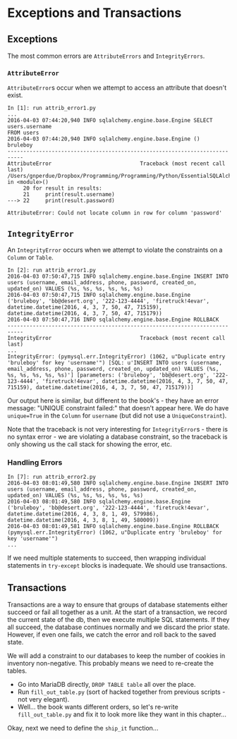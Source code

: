 # Exceptions and Transactions

## Exceptions

The most common errors are `AttributeErrors` and `IntegrityErrors`.

### `AttributeError`

`AttributeError`s occur when we attempt to access an attribute that doesn't
exist.

    In [1]: run attrib_error1.py
    ...
    2016-04-03 07:44:20,940 INFO sqlalchemy.engine.base.Engine SELECT users.username
    FROM users
    2016-04-03 07:44:20,940 INFO sqlalchemy.engine.base.Engine ()
    bruleboy
    ---------------------------------------------------------------------------
    AttributeError                            Traceback (most recent call last)
    /Users/gnperdue/Dropbox/Programming/Programming/Python/EssentialSQLAlchemy/esqlalchCha03/attrib_error1.py in <module>()
         20 for result in results:
         21     print(result.username)
    ---> 22     print(result.password)
    
    AttributeError: Could not locate column in row for column 'password'

## `IntegrityError`

An `IntegrityError` occurs when we attempt to violate the constraints on a
`Column` or `Table`.

    In [2]: run attrib_error1.py
    2016-04-03 07:50:47,715 INFO sqlalchemy.engine.base.Engine INSERT INTO users (username, email_address, phone, password, created_on, updated_on) VALUES (%s, %s, %s, %s, %s, %s)
    2016-04-03 07:50:47,715 INFO sqlalchemy.engine.base.Engine ('bruleboy', 'bb@desert.org', '222-123-4444', 'firetruck!4evar', datetime.datetime(2016, 4, 3, 7, 50, 47, 715159), datetime.datetime(2016, 4, 3, 7, 50, 47, 715179))
    2016-04-03 07:50:47,716 INFO sqlalchemy.engine.base.Engine ROLLBACK
    ---------------------------------------------------------------------------
    IntegrityError                            Traceback (most recent call last)
    ...
    IntegrityError: (pymysql.err.IntegrityError) (1062, u"Duplicate entry 'bruleboy' for key 'username'") [SQL: u'INSERT INTO users (username, email_address, phone, password, created_on, updated_on) VALUES (%s, %s, %s, %s, %s, %s)'] [parameters: ('bruleboy', 'bb@desert.org', '222-123-4444', 'firetruck!4evar', datetime.datetime(2016, 4, 3, 7, 50, 47, 715159), datetime.datetime(2016, 4, 3, 7, 50, 47, 715179))]

Our output here is similar, but different to the book's - they have an error
message: "UNIQUE constraint failed:" that doesn't appear here. We do have
`unique=True` in the `Column` for `username` (but did not use a
`UniqueConstraint`).

Note that the traceback is not very interesting for `IntegrityError`s - there
is no syntax error - we are violating a database constraint, so the traceback is
only showing us the call stack for showing the error, etc.

### Handling Errors

    In [7]: run attrib_error2.py
    2016-04-03 08:01:49,580 INFO sqlalchemy.engine.base.Engine INSERT INTO users (username, email_address, phone, password, created_on, updated_on) VALUES (%s, %s, %s, %s, %s, %s)
    2016-04-03 08:01:49,580 INFO sqlalchemy.engine.base.Engine ('bruleboy', 'bb@desert.org', '222-123-4444', 'firetruck!4evar', datetime.datetime(2016, 4, 3, 8, 1, 49, 579986), datetime.datetime(2016, 4, 3, 8, 1, 49, 580009))
    2016-04-03 08:01:49,581 INFO sqlalchemy.engine.base.Engine ROLLBACK
    (pymysql.err.IntegrityError) (1062, u"Duplicate entry 'bruleboy' for key 'username'")
    ...

If we need multiple statements to succeed, then wrapping individual statements
in `try-except` blocks is inadequate. We should use transactions.

## Transactions

Transactions are a way to ensure that groups of database statements either succeed
or fail all together as a unit. At the start of a transaction, we record the
current state of the db, then we execute multiple SQL statements. If they all
succeed, the database continues normally and we discard the prior state. However,
if even one fails, we catch the error and roll back to the saved state.

We will add a constraint to our databases to keep the number of cookies in
inventory non-negative. This probably means we need to re-create the tables.

* Go into MariaDB directly, `DROP TABLE table` all over the place.
* Run `fill_out_table.py` (sort of hacked together from previous scripts - not very
elegant).
* Well... the book wants different orders, so let's re-write `fill_out_table.py`
and fix it to look more like they want in this chapter...

Okay, next we need to define the `ship_it` function...
